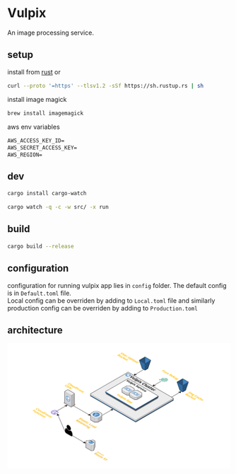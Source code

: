 # Vulpix

An image processing service.

## setup

install from [rust](https://www.rust-lang.org/tools/install) 
or 

```bash
curl --proto '=https' --tlsv1.2 -sSf https://sh.rustup.rs | sh
```

install image magick

```bash
brew install imagemagick
```

aws env variables

```
AWS_ACCESS_KEY_ID=
AWS_SECRET_ACCESS_KEY=
AWS_REGION=
```

## dev 

```bash
cargo install cargo-watch
```

```bash
cargo watch -q -c -w src/ -x run
```

## build

```bash
cargo build --release
```

## configuration

configuration for running vulpix app lies in `config` folder. The default config is in `Default.toml` file.   
Local config can be overriden by adding to `Local.toml` file and similarly production config can be overriden by adding to `Production.toml`

## architecture

[![vulpix architecture](./assets/vulpix_architecture.svg)](https://app.cloudcraft.co/view/d0e8a327-a494-4ab4-988d-7f06d477d232?key=6baefbf0-77f6-4261-99f8-c6f0353b841f&interactive=true&embed=true)
